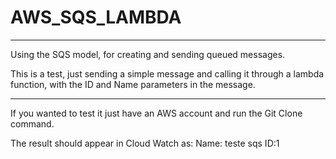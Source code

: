 # AWS_SQS_LAMBDA
------------------------

Using the SQS model, for creating and sending queued messages.


This is a test, just sending a simple message and calling it through a lambda function, with the ID and Name parameters in the message.

-----
If you wanted to test it just have an AWS account and run the Git Clone command.

The result should appear in Cloud Watch as:
Name: teste sqs ID:1


